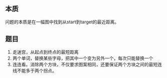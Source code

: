 ## 本质
问题的本质是在一幅图中找到从start到target的最近距离。

## 题目
1. 走迷宫，从起点到终点的最短距离
2. 两个单词，替换某些字母，把其中一个变为另外一个，每次只能替换一个
3. 连连看。消除两个方块，不仅要求图案相同，还要保证两个方块之间的最短连线不能多于两个拐点。
